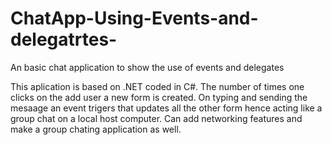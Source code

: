 # ChatApp-Using-Events-and-delegatrtes-
An basic chat application to show the use of events and delegates

This aplication is based on .NET coded in C#. The number of times one clicks on the add user a new form is created. 
On typing and sending the mesaage an event trigers that updates all the other form hence acting like a group chat on a local host computer.
Can add networking features and make a group chating application as well. 
